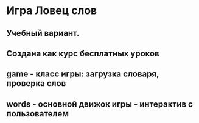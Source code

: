 # Игра Ловец слов
## Учебный вариант.
## Создана как курс бесплатных уроков
## game - класс игры: загрузка словаря, проверка слов
## words - основной движок игры - интерактив с пользователем